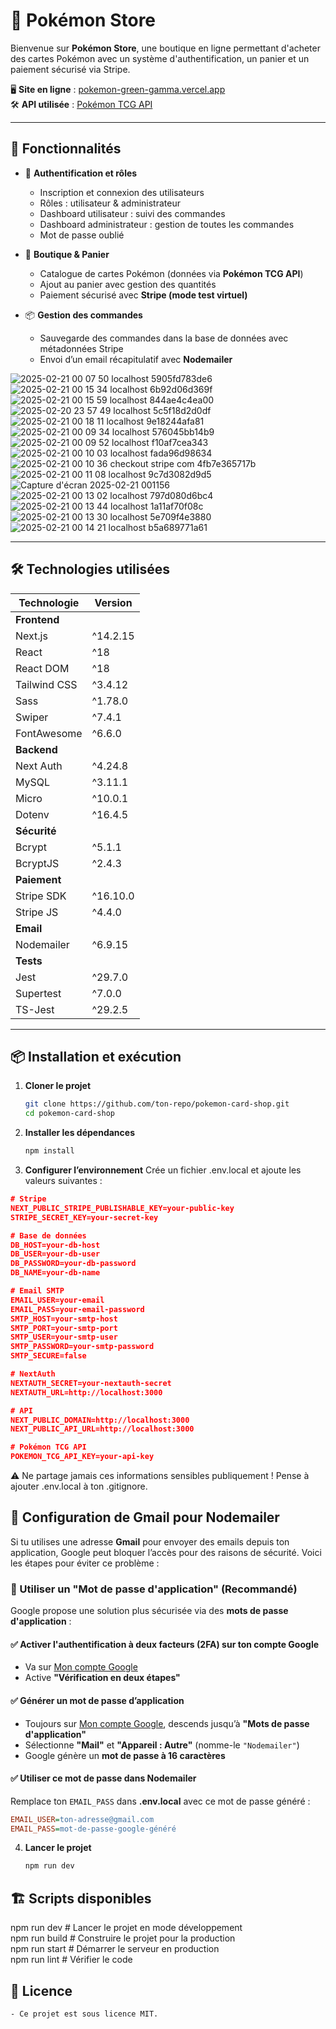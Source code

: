 # 🎴 Pokémon Store

Bienvenue sur **Pokémon Store**, une boutique en ligne permettant d'acheter des cartes Pokémon avec un système d'authentification, un panier et un paiement sécurisé via Stripe.

🖥️ **Site en ligne** : [pokemon-green-gamma.vercel.app](https://pokemon-green-gamma.vercel.app)  
🛠️ **API utilisée** : [Pokémon TCG API](https://docs.pokemontcg.io)

---

## 🚀 Fonctionnalités

- 🔐 **Authentification et rôles**  
  - Inscription et connexion des utilisateurs  
  - Rôles : utilisateur & administrateur  
  - Dashboard utilisateur : suivi des commandes  
  - Dashboard administrateur : gestion de toutes les commandes  
  - Mot de passe oublié  

- 🛒 **Boutique & Panier**  
  - Catalogue de cartes Pokémon (données via **Pokémon TCG API**)  
  - Ajout au panier avec gestion des quantités  
  - Paiement sécurisé avec **Stripe (mode test virtuel)**  

- 📦 **Gestion des commandes**  
  - Sauvegarde des commandes dans la base de données avec métadonnées Stripe  
  - Envoi d’un email récapitulatif avec **Nodemailer**  

![2025-02-21 00 07 50 localhost 5905fd783de6](https://github.com/user-attachments/assets/a7a9af50-197b-4299-8e92-77e2751d6d0a)
![2025-02-21 00 15 34 localhost 6b92d06d369f](https://github.com/user-attachments/assets/7e778e9c-93a5-4415-b44e-03633f15b151)
![2025-02-21 00 15 59 localhost 844ae4c4ea00](https://github.com/user-attachments/assets/3ba93c23-7492-46d1-845f-fdad784c2947)
![2025-02-20 23 57 49 localhost 5c5f18d2d0df](https://github.com/user-attachments/assets/9253925c-a5e6-425a-b9d5-0ddef407e83a)
![2025-02-21 00 18 11 localhost 9e18244afa81](https://github.com/user-attachments/assets/098ddfc7-c2d3-4e0a-ab43-dcdbcb44583a)
![2025-02-21 00 09 34 localhost 576045bb14b9](https://github.com/user-attachments/assets/20cf45c2-777e-4fc9-aaf2-224ad6d3701d)
![2025-02-21 00 09 52 localhost f10af7cea343](https://github.com/user-attachments/assets/b5a0a70f-3742-4dab-9f1d-2b8ab691dbcf)
![2025-02-21 00 10 03 localhost fada96d98634](https://github.com/user-attachments/assets/29fa8b54-2b3b-47a8-bca4-5d20b89fc49c)
![2025-02-21 00 10 36 checkout stripe com 4fb7e365717b](https://github.com/user-attachments/assets/5ce9b648-9316-4c20-a60e-eceadc0f0542)
![2025-02-21 00 11 08 localhost 9c7d3082d9d5](https://github.com/user-attachments/assets/1be51dc9-61b9-4fd2-8a8b-3cc0afd315d3)
![Capture d'écran 2025-02-21 001156](https://github.com/user-attachments/assets/3c115ada-c3c2-468e-9a3c-3307e2516228)
![2025-02-21 00 13 02 localhost 797d080d6bc4](https://github.com/user-attachments/assets/e04163fc-3483-4c71-8c94-b05b26dc929b)
![2025-02-21 00 13 44 localhost 1a11af70f08c](https://github.com/user-attachments/assets/1c74bc14-f014-4919-bc1f-f37f1f06f5a8)
![2025-02-21 00 13 30 localhost 5e709f4e3880](https://github.com/user-attachments/assets/96684906-8f12-4923-8498-d02c21fef28b)
![2025-02-21 00 14 21 localhost b5a689771a61](https://github.com/user-attachments/assets/8cd12111-17b3-483f-b3a7-568b67dd29f3)

---

## 🛠️ Technologies utilisées

| Technologie   | Version   |
|--------------|-----------|
| **Frontend** |           |
| Next.js      | ^14.2.15  |
| React        | ^18       |
| React DOM    | ^18       |
| Tailwind CSS | ^3.4.12   |
| Sass         | ^1.78.0   |
| Swiper       | ^7.4.1    |
| FontAwesome  | ^6.6.0    |
| **Backend**  |           |
| Next Auth    | ^4.24.8   |
| MySQL        | ^3.11.1   |
| Micro        | ^10.0.1   |
| Dotenv       | ^16.4.5   |
| **Sécurité** |           |
| Bcrypt       | ^5.1.1    |
| BcryptJS     | ^2.4.3    |
| **Paiement** |           |
| Stripe SDK   | ^16.10.0  |
| Stripe JS    | ^4.4.0    |
| **Email**    |           |
| Nodemailer   | ^6.9.15   |
| **Tests**    |           |
| Jest         | ^29.7.0   |
| Supertest    | ^7.0.0    |
| TS-Jest      | ^29.2.5   |

---

## 📦 Installation et exécution

1. **Cloner le projet**  
   ```sh
   git clone https://github.com/ton-repo/pokemon-card-shop.git
   cd pokemon-card-shop

2. **Installer les dépendances**
   ```sh
   npm install

3. **Configurer l’environnement**
    Crée un fichier .env.local et ajoute les valeurs suivantes :

```json
# Stripe
NEXT_PUBLIC_STRIPE_PUBLISHABLE_KEY=your-public-key
STRIPE_SECRET_KEY=your-secret-key

# Base de données
DB_HOST=your-db-host
DB_USER=your-db-user
DB_PASSWORD=your-db-password
DB_NAME=your-db-name

# Email SMTP
EMAIL_USER=your-email
EMAIL_PASS=your-email-password
SMTP_HOST=your-smtp-host
SMTP_PORT=your-smtp-port
SMTP_USER=your-smtp-user
SMTP_PASSWORD=your-smtp-password
SMTP_SECURE=false

# NextAuth
NEXTAUTH_SECRET=your-nextauth-secret
NEXTAUTH_URL=http://localhost:3000

# API
NEXT_PUBLIC_DOMAIN=http://localhost:3000
NEXT_PUBLIC_API_URL=http://localhost:3000

# Pokémon TCG API
POKEMON_TCG_API_KEY=your-api-key
```

⚠️ Ne partage jamais ces informations sensibles publiquement ! Pense à ajouter .env.local à ton .gitignore.

## 📧 Configuration de Gmail pour Nodemailer

Si tu utilises une adresse **Gmail** pour envoyer des emails depuis ton application, Google peut bloquer l’accès pour des raisons de sécurité. Voici les étapes pour éviter ce problème :

### 🔹 Utiliser un "Mot de passe d'application" (Recommandé)
Google propose une solution plus sécurisée via des **mots de passe d'application** :

#### ✅ Activer l'authentification à deux facteurs (2FA) sur ton compte Google  
- Va sur [Mon compte Google](https://myaccount.google.com/security)  
- Active **"Vérification en deux étapes"**  

#### ✅ Générer un mot de passe d’application  
- Toujours sur [Mon compte Google](https://myaccount.google.com/security), descends jusqu’à **"Mots de passe d'application"**  
- Sélectionne **"Mail"** et **"Appareil : Autre"** (nomme-le `"Nodemailer"`)  
- Google génère un **mot de passe à 16 caractères**  

#### ✅ Utiliser ce mot de passe dans Nodemailer  
Remplace ton `EMAIL_PASS` dans **.env.local** avec ce mot de passe généré :

```ini
EMAIL_USER=ton-adresse@gmail.com
EMAIL_PASS=mot-de-passe-google-généré
```
4. **Lancer le projet**
   ```sh
   npm run dev
   
## 🏗️ Scripts disponibles
   npm run dev     # Lancer le projet en mode développement  
   npm run build   # Construire le projet pour la production    
   npm run start   # Démarrer le serveur en production  
   npm run lint    # Vérifier le code   

## 📜 Licence
    - Ce projet est sous licence MIT.
